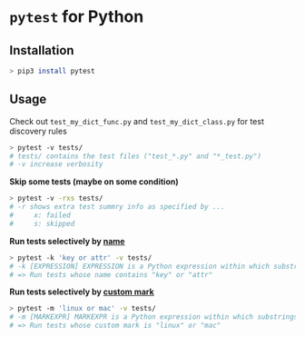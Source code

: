 # `pytest` for Python

## Installation

```bash
> pip3 install pytest
```

## Usage

Check out `test_my_dict_func.py` and `test_my_dict_class.py` for test discovery rules

```bash
> pytest -v tests/
# tests/ contains the test files ("test_*.py" and "*_test.py")
# -v increase verbosity
```

**Skip some tests (maybe on some condition)**

```bash
> pytest -v -rxs tests/
# -r shows extra test summry info as specified by ...
#     x: failed
#     s: skipped
```

**Run tests selectively by <u>name</u>**

```bash
> pytest -k 'key or attr' -v tests/
# -k [EXPRESSION] EXPRESSION is a Python expression within which substrings are used to be checked against the test names
# => Run tests whose name contains "key" or "attr"
```

**Run tests selectively by <u>custom mark</u>**

```bash
> pytest -m 'linux or mac' -v tests/
# -m [MARKEXPR] MARKEXPR is a Python expression within which substrings are used to be checked against the custom marks of the tests
# => Run tests whose custom mark is "linux" or "mac"
```

